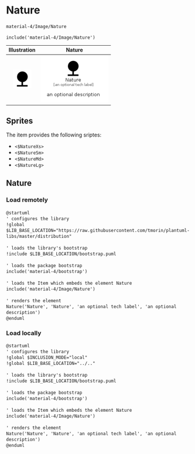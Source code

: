 # Nature


```text
material-4/Image/Nature
```

```text
include('material-4/Image/Nature')
```



| Illustration | Nature |
| :---: | :---: |
| ![illustration for Illustration](../../material-4/Image/Nature.png) | ![illustration for Nature](../../material-4/Image/Nature.Local.png) |



## Sprites
The item provides the following sriptes:

- `<$NatureXs>`
- `<$NatureSm>`
- `<$NatureMd>`
- `<$NatureLg>`





## Nature

### Load remotely
```plantuml
@startuml
' configures the library
!global $LIB_BASE_LOCATION="https://raw.githubusercontent.com/tmorin/plantuml-libs/master/distribution"

' loads the library's bootstrap
!include $LIB_BASE_LOCATION/bootstrap.puml

' loads the package bootstrap
include('material-4/bootstrap')

' loads the Item which embeds the element Nature
include('material-4/Image/Nature')

' renders the element
Nature('Nature', 'Nature', 'an optional tech label', 'an optional description')
@enduml
```

### Load locally
```plantuml
@startuml
' configures the library
!global $INCLUSION_MODE="local"
!global $LIB_BASE_LOCATION="../.."

' loads the library's bootstrap
!include $LIB_BASE_LOCATION/bootstrap.puml

' loads the package bootstrap
include('material-4/bootstrap')

' loads the Item which embeds the element Nature
include('material-4/Image/Nature')

' renders the element
Nature('Nature', 'Nature', 'an optional tech label', 'an optional description')
@enduml
```

